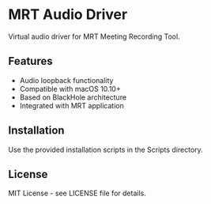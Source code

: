 # MRT Audio Driver

Virtual audio driver for MRT Meeting Recording Tool.

## Features

- Audio loopback functionality
- Compatible with macOS 10.10+
- Based on BlackHole architecture
- Integrated with MRT application

## Installation

Use the provided installation scripts in the Scripts directory.

## License

MIT License - see LICENSE file for details.